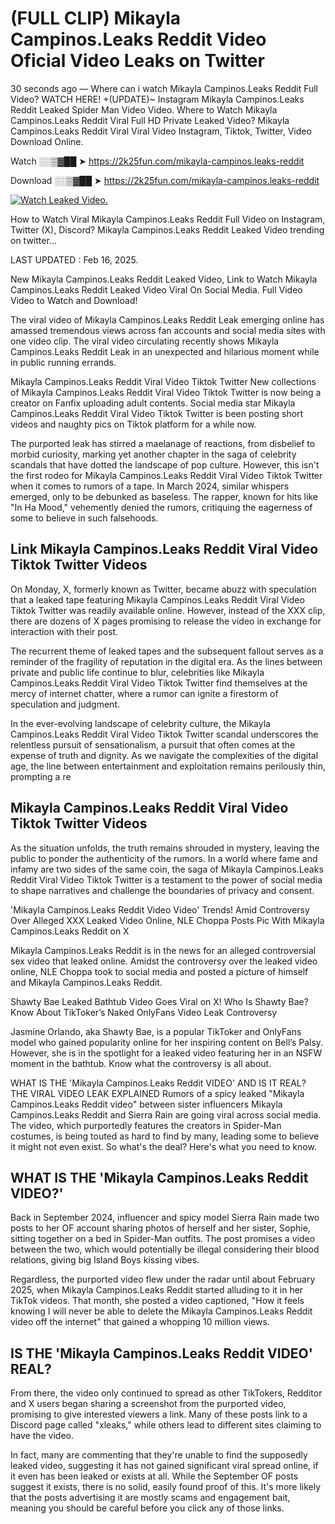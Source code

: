 # (FULL CLIP) Mikayla Campinos.Leaks Reddit Video Oficial Video Leaks on Twitter

30 seconds ago — Where can i watch Mikayla Campinos.Leaks Reddit Full Video? WATCH HERE! +(UPDATE)~ Instagram Mikayla Campinos.Leaks Reddit Leaked Spider Man Video Video. Where to Watch Mikayla Campinos.Leaks Reddit Viral Full HD Private Leaked Video? Mikayla Campinos.Leaks Reddit Viral Viral Video Instagram, Tiktok, Twitter, Video Download Online.

Watch ░░▒▓██ ➤ https://2k25fun.com/mikayla-campinos.leaks-reddit

Download ░░▒▓██ ➤ https://2k25fun.com/mikayla-campinos.leaks-reddit

[![Watch Leaked Video.](https://miro.medium.com/v2/resize:fit:828/format:webp/1*cilzJN44JGOrTw9NJCrNHA.gif "Watch Leaked Video")](https://2k25fun.com/mikayla-campinos.leaks-reddit)

How to Watch Viral Mikayla Campinos.Leaks Reddit Full Video on Instagram, Twitter (X), Discord? Mikayla Campinos.Leaks Reddit Leaked Video trending on twitter...

LAST UPDATED : Feb 16, 2025.

New Mikayla Campinos.Leaks Reddit Leaked Video, Link to Watch Mikayla Campinos.Leaks Reddit Leaked Video Viral On Social Media. Full Video Video to Watch and Download!

The viral video of Mikayla Campinos.Leaks Reddit Leak emerging online has amassed tremendous views across fan accounts and social media sites with one video clip. The viral video circulating recently shows Mikayla Campinos.Leaks Reddit Leak in an unexpected and hilarious moment while in public running errands.

Mikayla Campinos.Leaks Reddit Viral Video Tiktok Twitter New collections of Mikayla Campinos.Leaks Reddit Viral Video Tiktok Twitter is now being a creator on Fanfix uploading adult contents. Social media star Mikayla Campinos.Leaks Reddit Viral Video Tiktok Twitter is been posting short videos and naughty pics on Tiktok platform for a while now.

The purported leak has stirred a maelanage of reactions, from disbelief to morbid curiosity, marking yet another chapter in the saga of celebrity scandals that have dotted the landscape of pop culture. However, this isn't the first rodeo for Mikayla Campinos.Leaks Reddit Viral Video Tiktok Twitter when it comes to rumors of a tape. In March 2024, similar whispers emerged, only to be debunked as baseless. The rapper, known for hits like "In Ha Mood," vehemently denied the rumors, critiquing the eagerness of some to believe in such falsehoods.

## Link Mikayla Campinos.Leaks Reddit Viral Video Tiktok Twitter Videos

On Monday, X, formerly known as Twitter, became abuzz with speculation that a leaked tape featuring Mikayla Campinos.Leaks Reddit Viral Video Tiktok Twitter was readily available online. However, instead of the XXX clip, there are dozens of X pages promising to release the video in exchange for interaction with their post.

The recurrent theme of leaked tapes and the subsequent fallout serves as a reminder of the fragility of reputation in the digital era. As the lines between private and public life continue to blur, celebrities like Mikayla Campinos.Leaks Reddit Viral Video Tiktok Twitter find themselves at the mercy of internet chatter, where a rumor can ignite a firestorm of speculation and judgment.

In the ever-evolving landscape of celebrity culture, the Mikayla Campinos.Leaks Reddit Viral Video Tiktok Twitter scandal underscores the relentless pursuit of sensationalism, a pursuit that often comes at the expense of truth and dignity. As we navigate the complexities of the digital age, the line between entertainment and exploitation remains perilously thin, prompting a re

##  Mikayla Campinos.Leaks Reddit Viral Video Tiktok Twitter Videos

As the situation unfolds, the truth remains shrouded in mystery, leaving the public to ponder the authenticity of the rumors. In a world where fame and infamy are two sides of the same coin, the saga of Mikayla Campinos.Leaks Reddit Viral Video Tiktok Twitter is a testament to the power of social media to shape narratives and challenge the boundaries of privacy and consent.

'Mikayla Campinos.Leaks Reddit Video Video' Trends! Amid Controversy Over Alleged XXX Leaked Video Online, NLE Choppa Posts Pic With Mikayla Campinos.Leaks Reddit on X

Mikayla Campinos.Leaks Reddit is in the news for an alleged controversial sex video that leaked online. Amidst the controversy over the leaked video online, NLE Choppa took to social media and posted a picture of himself and Mikayla Campinos.Leaks Reddit.

Shawty Bae Leaked Bathtub Video Goes Viral on X! Who Is Shawty Bae? Know About TikToker’s Naked OnlyFans Video Leak Controversy

Jasmine Orlando, aka Shawty Bae, is a popular TikToker and OnlyFans model who gained popularity online for her inspiring content on Bell’s Palsy. However, she is in the spotlight for a leaked video featuring her in an NSFW moment in the bathtub. Know what the controversy is all about.

WHAT IS THE 'Mikayla Campinos.Leaks Reddit VIDEO' AND IS IT REAL? THE VIRAL VIDEO LEAK EXPLAINED Rumors of a spicy leaked "Mikayla Campinos.Leaks Reddit video" between sister influencers Mikayla Campinos.Leaks Reddit and Sierra Rain are going viral across social media. The video, which purportedly features the creators in Spider-Man costumes, is being touted as hard to find by many, leading some to believe it might not even exist. So what's the deal? Here's what you need to know.

## WHAT IS THE 'Mikayla Campinos.Leaks Reddit VIDEO?'

Back in September 2024, influencer and spicy model Sierra Rain made two posts to her OF account sharing photos of herself and her sister, Sophie, sitting together on a bed in Spider-Man outfits. The post promises a video between the two, which would potentially be illegal considering their blood relations, giving big Island Boys kissing vibes.

Regardless, the purported video flew under the radar until about February 2025, when Mikayla Campinos.Leaks Reddit started alluding to it in her TikTok videos. That month, she posted a video captioned, "How it feels knowing I will never be able to delete the Mikayla Campinos.Leaks Reddit video off the internet" that gained a whopping 10 million views.

## IS THE 'Mikayla Campinos.Leaks Reddit VIDEO' REAL?

From there, the video only continued to spread as other TikTokers, Redditor and X users began sharing a screenshot from the purported video, promising to give interested viewers a link. Many of these posts link to a Discord page called "xleaks," while others lead to different sites claiming to have the video.

In fact, many are commenting that they're unable to find the supposedly leaked video, suggesting it has not gained significant viral spread online, if it even has been leaked or exists at all. While the September OF posts suggest it exists, there is no solid, easily found proof of this. It's more likely that the posts advertising it are mostly scams and engagement bait, meaning you should be careful before you click any of those links.